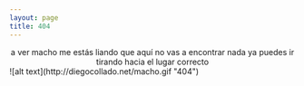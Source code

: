 ```yaml
---
layout: page
title: 404
---
```


<center>a ver macho me estás liando que aquí no vas a encontrar nada ya puedes ir tirando hacia el lugar correcto</center>
![alt text](http://diegocollado.net/macho.gif "404")